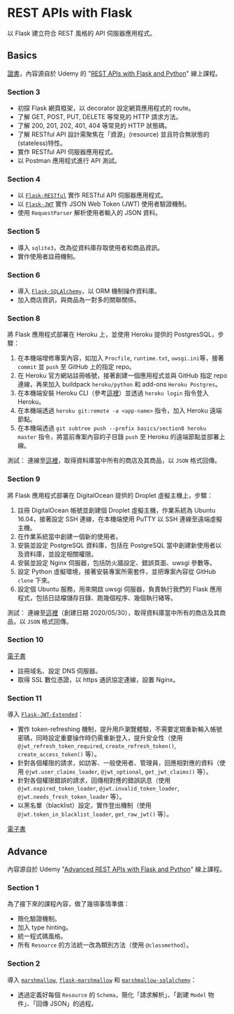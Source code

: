 # REST APIs with Flask
以 Flask 建立符合 REST 風格的 API 伺服器應用程式。

## Basics
[證書](https://www.udemy.com/certificate/UC-7fddb0fd-9c04-4579-86f5-7b9dda42f9b3/)，內容源自於 Udemy 的 "[REST APIs with Flask and Python](https://www.udemy.com/course/rest-api-flask-and-python/)" 線上課程。

### Section 3
- 初探 Flask 網頁框架，以 decorator 設定網頁應用程式的 route。
- 了解 GET, POST, PUT, DELETE 等常見的 HTTP 請求方法。
- 了解 200, 201, 202, 401, 404 等常見的 HTTP 狀態碼。
- 了解 RESTful API 設計需聚焦在「資源」(resource) 並且符合無狀態的(stateless)特性。
- 實作 RESTful API 伺服器應用程式。
- 以 Postman 應用程式進行 API 測試。

### Section 4
- 以 [`Flask-RESTful`](https://pypi.org/project/Flask-RESTful/) 實作 RESTful API 伺服器應用程式。
- 以 [`Flask-JWT`](https://pypi.org/project/Flask-JWT/) 實作 JSON Web Token (JWT) 使用者驗證機制。
- 使用 `RequestParser` 解析使用者輸入的 JSON 資料。

### Section 5
- 導入 `sqlite3`，改為從資料庫存取使用者和商品資訊。
- 實作使用者註冊機制。

### Section 6
- 導入 [`Flask-SQLAlchemy`](https://pypi.org/project/flask-sqlalchemy/)，以 ORM 機制操作資料庫。
- 加入商店資訊，與商品為一對多的關聯關係。

### Section 8
將 Flask 應用程式部署在 Heroku 上，並使用 Heroku 提供的 PostgresSQL，步驟：
1. 在本機端增修專案內容，如加入 `Procfile`, `runtime.txt`, `uwsgi.ini`等，接著 `commit` 並 `push` 至 GitHub 上的指定 repo。
2. 在 Heroku 官方網站註冊帳號，接著創建一個應用程式並與 GitHub 指定 repo 連線，再來加入 buildpack `heroku/python` 和 add-ons `Heroku Postgres`。
3. 在本機端安裝 Heroku CLI（參考[這裡](https://devcenter.heroku.com/articles/heroku-cli)）並透過 `heroku login` 指令登入 Heroku。
4. 在本機端透過 `heroku git:remote -a <app-name>` 指令，加入 Heroku 遠端節點。
5. 在本機端透過 `git subtree push --prefix basics/section8 heroku master` 指令，將當前專案內容的子目錄 `push` 至 Heroku 的遠端節點並部署上線。

測試：
連線至[這裡](http://rest-apis-with-flask.herokuapp.com/stores)，取得資料庫當中所有的商店及其商品，以 `JSON` 格式回傳。

### Section 9
將 Flask 應用程式部署在 DigitalOcean 提供的 Droplet 虛擬主機上，步驟：
1. 註冊 DigitalOcean 帳號並創建個 Droplet 虛擬主機，作業系統為 Ubuntu 16.04，接著設定 SSH 連線，在本機端使用 PuTTY 以 SSH 連線至遠端虛擬主機。
2. 在作業系統當中創建一個新的使用者。
3. 安裝並設定 PostgreSQL 資料庫，包括在 PostgreSQL 當中創建新使用者以及資料庫，並設定相關權限。
4. 安裝並設定 Nginx 伺服器，包括防火牆設定、錯誤頁面、uwsgi 參數等。
5. 設定 Python 虛擬環境，接著安裝專案所需套件，並把專案內容從 GitHub `clone` 下來。
6. 設定個 Ubuntu 服務，用來開啟 uwsgi 伺服器，負責執行我們的 Flask 應用程式，包括日誌檔儲存目錄、跑幾個程序、幾個執行緒等。

測試：
連線至[這裡](http://64.225.122.125/stores)（創建日期 2020/05/30），取得資料庫當中所有的商店及其商品，以 `JSON` 格式回傳。

### Section 10
[電子書](https://school-of-code.gitbooks.io/rest-apis-with-flask-and-python/content/domains-and-https/what-is-a-domain.html)
- 註冊域名、設定 DNS 伺服器。
- 取得 SSL 數位憑證，以 https 通訊協定連線，設置 Nginx。

### Section 11
導入 [`Flask-JWT-Extended`](https://pypi.org/project/Flask-JWT-Extended/)：
- 實作 token-refreshing 機制，提升用戶瀏覽體驗，不需要定期重新輸入帳號密碼，同時設定重要操作時仍需重新登入，提升安全性（使用 `@jwt_refresh_token_required`, `create_refresh_token()`, `create_access_token()` 等）。
- 針對各個權限的請求，如訪客、一般使用者、管理員，回應相對應的資料（使用 `@jwt.user_claims_loader`, `@jwt_optional`, `get_jwt_claims()` 等）。
- 針對各個權限錯誤的請求，回傳相對應的錯誤訊息（使用 `@jwt.expired_token_loader`, `@jwt.invalid_token_loader`, `@jwt.needs_fresh_token_loader` 等）。
- 以黑名單（blacklist）設定，實作登出機制（使用 `@jwt.token_in_blacklist_loader`, `get_raw_jwt()` 等）。

[電子書](https://arac.tecladocode.com/)


## Advance
內容源自於 Udemy "[Advanced REST APIs with Flask and Python](https://www.udemy.com/course/advanced-rest-apis-flask-python)" 線上課程。

### Section 1
為了接下來的課程內容，做了幾項事情準備：
- 簡化驗證機制。
- 加入 type hinting。
- 統一程式碼風格。
- 所有 `Resource` 的方法統一改為類別方法（使用 `@classmethod`）。

### Section 2
導入 [`marshmallow`](https://pypi.org/project/marshmallow/), [`flask-marshmallow`](https://pypi.org/project/flask-marshmallow/) 和 [`marshmallow-sqlalchemy`](https://pypi.org/project/marshmallow-sqlalchemy/)：
- 透過定義好每個 `Resource` 的 `Schema`，簡化「請求解析」、「創建 `Model` 物件」、「回傳 JSON」的過程。


